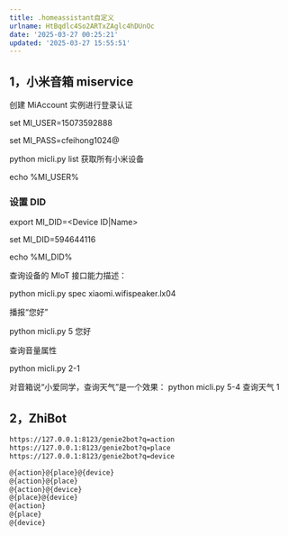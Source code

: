 ```yaml
---
title: .homeassistant自定义
urlname: HtBqdlc4So2ARTxZAglc4hDUnOc
date: '2025-03-27 00:25:21'
updated: '2025-03-27 15:55:51'
---
```


## 1，小米音箱 miservice
创建 MiAccount 实例进行登录认证

set MI_USER=15073592888

set MI_PASS=cfeihong1024@

python micli.py list 获取所有小米设备

echo %MI_USER%


### 设置 DID
export MI_DID=<Device ID|Name>



set MI_DID=594644116

echo %MI_DID%



查询设备的 MIoT 接口能力描述：

python micli.py spec xiaomi.wifispeaker.lx04

播报“您好”

python micli.py 5 您好



 查询音量属性

python micli.py 2-1

对音箱说“小爱同学，查询天气”是一个效果：
python micli.py 5-4 查询天气 1


## 2，ZhiBot
```bash
https://127.0.0.1:8123/genie2bot?q=action
https://127.0.0.1:8123/genie2bot?q=place
https://127.0.0.1:8123/genie2bot?q=device
```
```bash
@{action}@{place}@{device}
@{action}@{place}
@{action}@{device}
@{place}@{device}
@{action}
@{place}
@{device}
```

